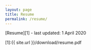 ```yaml
---
layout: page
title: Resume
permalink: /resume/
---
```


[Resume][1] - last updated: 1 April 2020

[1]:{{ site.url }}/download/resume.pdf
